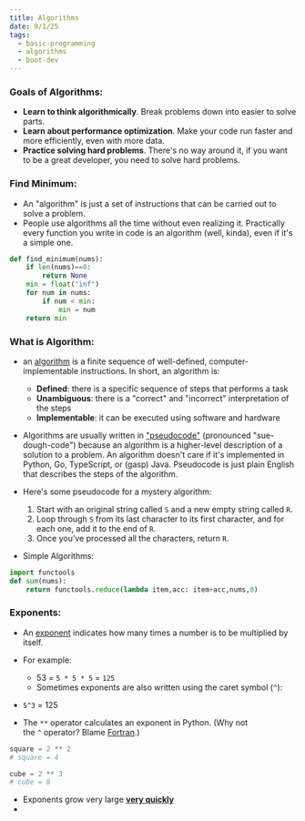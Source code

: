 ```yaml
---
title: Algorithms
date: 9/1/25
tags:
  - basic-programming
  - algorithms
  - boot-dev
---
```


### Goals of Algorithms:
- **Learn to think algorithmically**. Break problems down into easier to solve parts.
-  **Learn about performance optimization**. Make your code run faster and more efficiently, even with more data.
-  **Practice solving hard problems**. There's no way around it, if you want to be a great developer, you need to solve hard problems.


### Find Minimum:
- An "algorithm" is just a set of instructions that can be carried out to solve a problem.
- People use algorithms all the time without even realizing it. Practically every function you write in code is an algorithm (well, kinda), even if it's a simple one.
```python 
def find_minimum(nums):
    if len(nums)==0:
        return None
    min = float("inf")
    for num in nums:
        if num < min:
            min = num 
    return min
```

### What is Algorithm:
- an [algorithm](https://en.wikipedia.org/wiki/Algorithm) is a finite sequence of well-defined, computer-implementable instructions. In short, an algorithm is:
	- **Defined**: there is a specific sequence of steps that performs a task
	- **Unambiguous**: there is a "correct" and "incorrect" interpretation of the steps
	- **Implementable**: it can be executed using software and hardware
- Algorithms are usually written in ["pseudocode"](https://en.wikipedia.org/wiki/Pseudocode) (pronounced "sue-dough-code") because an algorithm is a higher-level description of a solution to a problem. An algorithm doesn't care if it's implemented in Python, Go, TypeScript, or (gasp) Java. Pseudocode is just plain English that describes the steps of the algorithm.
- Here's some pseudocode for a mystery algorithm:
	1. Start with an original string called `S` and a new empty string called `R`.
	2. Loop through `S` from its last character to its first character, and for each one, add it to the end of `R`.
	3. Once you’ve processed all the characters, return `R`.

- Simple Algorithms:
```python 
import functools 
def sum(nums):
    return functools.reduce(lambda item,acc: item+acc,nums,0)
```
### Exponents:
- An [exponent](https://en.wikipedia.org/wiki/Exponentiation) indicates how many times a number is to be multiplied by itself.

- For example:
	- 53 = `5 * 5 * 5` = `125`
	- Sometimes exponents are also written using the caret symbol (`^`):
- `5^3` = 125
- The `**` operator calculates an exponent in Python. (Why not the `^` operator? Blame [Fortran](https://softwareengineering.stackexchange.com/a/331392).)

```python
square = 2 ** 2
# square = 4

cube = 2 ** 3
# cube = 8
```
- Exponents grow very large [**very quickly**](https://en.wikipedia.org/wiki/Wheat_and_chessboard_problem)
- 